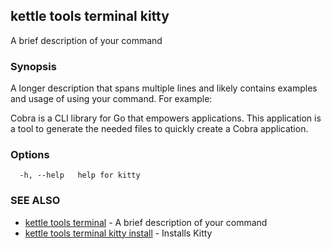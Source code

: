 ## kettle tools terminal kitty

A brief description of your command

### Synopsis

A longer description that spans multiple lines and likely contains examples
and usage of using your command. For example:

Cobra is a CLI library for Go that empowers applications.
This application is a tool to generate the needed files
to quickly create a Cobra application.

### Options

```
  -h, --help   help for kitty
```

### SEE ALSO

* [kettle tools terminal](kettle_tools_terminal.md)	 - A brief description of your command
* [kettle tools terminal kitty install](kettle_tools_terminal_kitty_install.md)	 - Installs Kitty

